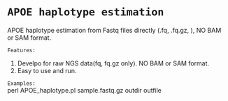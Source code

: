 `APOE haplotype estimation`
======
APOE haplotype estimation from Fastq files directly (.fq, .fq.gz, ), NO BAM or SAM format.


`Features: `
1. Develpo for raw NGS data(fq, fq.gz only). NO BAM or SAM format.
2. Easy to use and run.

`Examples: `  
perl    APOE_haplotype.pl    sample.fastq.gz    outdir    outfile

